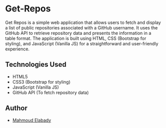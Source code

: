 # Get-Repos


Get Repos is a simple web application that allows users to fetch and display a list of public repositories associated with a GitHub username. 
It uses the GitHub API to retrieve repository data and presents the information in a table format. 
The application is built using HTML, CSS (Bootstrap for styling), and JavaScript (Vanilla JS) for a straightforward and user-friendly experience.

## Technologies Used

- HTML5
- CSS3 (Bootstrap for styling)
- JavaScript (Vanilla JS)
- GitHub API (To fetch repository data)

## Author

- [Mahmoud Elabady](https://github.com/MahmoudEl3bady)

